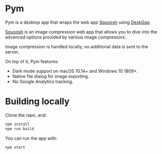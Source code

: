 # Pym

Pym is a desktop app that wraps the web app [Squoosh](https://squoosh.app) using [DeskGap](https://github.com/patr0nus/DeskGap).

[Squoosh](https://squoosh.app) is an image compression web app that allows you to dive into the advanced options provided
by various image compressors.

Image compression is handled locally; no additional data is sent to the server.

On top of it, Pym features:

- Dark mode support on macOS 10.14+ and Windows 10 1809+.
- Native file dialog for image exporting.
- No Google Analytics tracking.

# Building locally

Clone the repo, and:

```sh
npm install
npm run build
```

You can run the app with:

```sh
npm start
```
